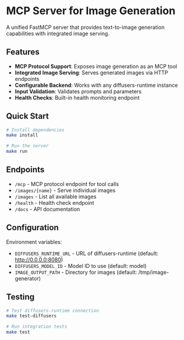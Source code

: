 # MCP Server for Image Generation

A unified FastMCP server that provides text-to-image generation capabilities with integrated image serving.

## Features

- **MCP Protocol Support**: Exposes image generation as an MCP tool
- **Integrated Image Serving**: Serves generated images via HTTP endpoints
- **Configurable Backend**: Works with any diffusers-runtime instance
- **Input Validation**: Validates prompts and parameters
- **Health Checks**: Built-in health monitoring endpoint

## Quick Start

```bash
# Install dependencies
make install

# Run the server
make run
```

## Endpoints

- `/mcp` - MCP protocol endpoint for tool calls
- `/images/{name}` - Serve individual images
- `/images` - List all available images
- `/health` - Health check endpoint
- `/docs` - API documentation

## Configuration

Environment variables:
- `DIFFUSERS_RUNTIME_URL` - URL of diffusers-runtime (default: http://0.0.0.0:8080)
- `DIFFUSERS_MODEL_ID` - Model ID to use (default: model)
- `IMAGE_OUTPUT_PATH` - Directory for images (default: /tmp/image-generator)

## Testing

```bash
# Test diffusers-runtime connection
make test-diffusers

# Run integration tests
make test
```